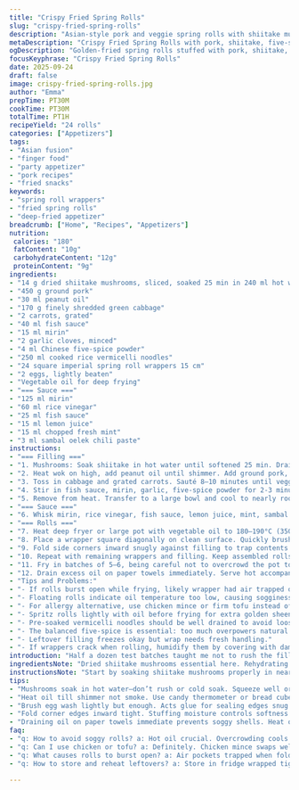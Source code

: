 ```yaml
---
title: "Crispy Fried Spring Rolls"
slug: "crispy-fried-spring-rolls"
description: "Asian-style pork and veggie spring rolls with shiitake mushrooms, rice vermicelli, and five-spice. Wrapped in square imperial roll pastry, deep-fried until golden crisp, served with a tangy chili-mint dipping sauce balanced by mirin and rice vinegar. The filling is savory, subtly sweet, and aromatic from Chinese five-spice and garlic. Makes about two dozen rolls, great as appetizer or party finger food. Adaptable with chicken or tofu. Shows skill in dough handling and frying safety. Highlights layering of textures and bold umami flavors achieved by slow sauté and marinade-like soak of mushrooms. A mid-heat fry seals sealed crispy envelope encasing tender, moist center."
metaDescription: "Crispy Fried Spring Rolls with pork, shiitake, five-spice, and rice vermicelli. Deep-fried crisp with a tangy chili-mint sauce. Makes about 24 rolls, hearty and textured."
ogDescription: "Golden-fried spring rolls stuffed with pork, shiitake, and veggies. Five-spice and garlic aroma. Served with bright chili-mint dipping sauce. Crunch and umami in every bite."
focusKeyphrase: "Crispy Fried Spring Rolls"
date: 2025-09-24
draft: false
image: crispy-fried-spring-rolls.jpg
author: "Emma"
prepTime: PT30M
cookTime: PT30M
totalTime: PT1H
recipeYield: "24 rolls"
categories: ["Appetizers"]
tags:
- "Asian fusion"
- "finger food"
- "party appetizer"
- "pork recipes"
- "fried snacks"
keywords:
- "spring roll wrappers"
- "fried spring rolls"
- "deep-fried appetizer"
breadcrumb: ["Home", "Recipes", "Appetizers"]
nutrition: 
 calories: "180"
 fatContent: "10g"
 carbohydrateContent: "12g"
 proteinContent: "9g"
ingredients:
- "14 g dried shiitake mushrooms, sliced, soaked 25 min in 240 ml hot water"
- "450 g ground pork"
- "30 ml peanut oil"
- "170 g finely shredded green cabbage"
- "2 carrots, grated"
- "40 ml fish sauce"
- "15 ml mirin"
- "2 garlic cloves, minced"
- "4 ml Chinese five-spice powder"
- "250 ml cooked rice vermicelli noodles"
- "24 square imperial spring roll wrappers 15 cm"
- "2 eggs, lightly beaten"
- "Vegetable oil for deep frying"
- "=== Sauce ==="
- "125 ml mirin"
- "60 ml rice vinegar"
- "25 ml fish sauce"
- "15 ml lemon juice"
- "15 ml chopped fresh mint"
- "3 ml sambal oelek chili paste"
instructions:
- "=== Filling ==="
- "1. Mushrooms: Soak shiitake in hot water until softened 25 min. Drain well, squeezing out excess water. Chop coarsely. Don’t skip squeezing to avoid watery filling that frustrates wrapping."
- "2. Heat wok on high, add peanut oil until shimmer. Add ground pork, breaking lumps, stirring till just browned and some pink gone, about 6–7 minutes. Sear adds savory crust; rushing undercooks meat inside."
- "3. Toss in cabbage and grated carrots. Sauté 8–10 minutes until veggies soften but keep slight crunch. Use spoon to stir, scraping bottom to pick up caramelized bits; that deepens flavor."
- "4. Stir in fish sauce, mirin, garlic, five-spice powder for 2-3 minutes. Aromas blossom here, garlic turning golden but no burn. Don’t overcook or garlic bitters surfaces."
- "5. Remove from heat. Transfer to a large bowl and cool to nearly room temp before fridge—moisture controls rolling and best texture. Once cooled, fold in drained vermicelli and chopped shiitake. Adjust salt and pepper sparingly so flavors stay balanced. Reserve wrapped with cling wrap to avoid drying out."
- "=== Sauce ==="
- "6. Whisk mirin, rice vinegar, fish sauce, lemon juice, mint, sambal. Chill until serving. Tastes bright sour-salty-spicy; fresh mint cuts richness; sambal adds gentle heat. Note: swap lemon with lime for sharper zing. Mint can be basil if missing. Sauce keeps in fridge up to 3 days."
- "=== Rolls ==="
- "7. Heat deep fryer or large pot with vegetable oil to 180–190°C (350–375°F). Use candy or instant-read thermometer for precision or test with bread cube—should brown golden in 30 sec. Prep paper towels on tray ready to drain."
- "8. Place a wrapper square diagonally on clean surface. Quickly brush lightly the lower triangular section with beaten egg as glue. Spoon approx 50–60 ml filling horizontally about 4 cm from the bottom corner."
- "9. Fold side corners inward snugly against filling to trap contents. Roll bottom edge up over filling tightly like cylinder about 13 cm long. Seal edge with egg wash pressed firmly. Avoid soggy spots or breaks. Work fast before wrapper dries and cracks."
- "10. Repeat with remaining wrappers and filling. Keep assembled rolls under damp towel or plastic wrapped to keep pliable before frying."
- "11. Fry in batches of 5–6, being careful not to overcrowd the pot to prevent temperature drops. Fry about 4–5 minutes, turning occasionally with slotted spoon to ensure even browning. Rolls are done when color changes to golden-brown and shells crisp up into bubbly texture with faint crackle when gently tapped."
- "12. Drain excess oil on paper towels immediately. Serve hot accompanied by chilled dipping sauce."
- "Tips and Problems:"
- "- If rolls burst open while frying, likely wrapper had air trapped or filling too moist; squeeze out moisture well and wrap tight to prevent."
- "- Floating rolls indicate oil temperature too low, causing sogginess. Heat oil properly or wait to reheat between batches."
- "- For allergy alternative, use chicken mince or firm tofu instead of pork; swap fish sauce with soy sauce for vegan option but expect different depth."
- "- Spritz rolls lightly with oil before frying for extra golden sheen; don’t skip draining or rolls get greasy."
- "- Pre-soaked vermicelli noodles should be well drained to avoid loose filling which causes slipping wrappers."
- "- The balanced five-spice is essential: too much overpowers natural pork savoriness; adjust according to spice strength."
- "- Leftover filling freezes okay but wrap needs fresh handling."
- "- If wrappers crack when rolling, humidify them by covering with damp cloth before starting to restore pliability quickly."
introduction: "Half a dozen test batches taught me not to rush the filling cook—vegetables sliced thin but not watery keeps rolling clean. The subtle sweet and spice coming from mirin and five-spice means don’t drown this with hot sauce unless you want to mask that depth. I swap fresh shiitake with dried rehydrated every time, the soaking liquid reserved for soup broth—no waste. Rice vermicelli adds a slippery, almost silky mouthfeel, balancing crunchy wrapper. Frying at right temp is game changer too; too hot tends to blacken edges but leave insides raw, too cool makes limp oily mess. Patience, good oil temp, sharp knife for veggies and firm wrapping brings texture contrast that makes this addictive. The sauce takes mere minutes then chills, cutting fatty pork with herbal bite. A throwback to my dumpling days but crispier. Trial, error, more trial. Learned to trust the sizzle, smell, and subtle crackle cues in the hot oil."
ingredientsNote: "Dried shiitake mushrooms essential here. Rehydrating them slowly in hot water brings that earthy umami punch—don’t rush or soak cold—the texture risks going mushy. That soaking water, don’t toss; strained it can be used as background broth for soups or even for poaching mild proteins later. Pork ground to medium-fine is best—too coarse falls apart, too fine turns pasty. Peanut oil stands up to heat and imparts subtle nuttiness, but can substitute with canola or sunflower oil if allergies arise. For mirin, a Japanese sweet rice wine, dry sherry or a mix of sake and sugar can be options if unavailable. Five-spice pre-ground from Asian markets recommended; homemade blends vary and can throw off balance. The rice vermicelli is best cooked per package instructions but drained and cooled thoroughly to avoid hot clumps during mixing. Imperial spring roll wrappers are firm square sheets—thick enough to hold filling but thin enough to crisp. Keep wrapped in plastic to avoid drying. Eggs beaten thinly used as glue to keep sealing neat and tight—skip and rolls might fall apart mid-fry. Sauce ingredients mostly pantry staples; fresh mint a must for freshness but can substitute with Thai basil or cilantro in pinch. Sambal oelek provides gentle heat; adjust according to your heat tolerance, or swap with chili garlic sauce for punchier profile."
instructionsNote: "Start by soaking shiitake mushrooms properly in nearly boiling water for 25 minutes. Adjust times by texture; too short means tough, too long loses integrity. Dry mushrooms well to prevent soggy filling that ruptures wrappers. Browning pork in a hot wok is step that builds umami—it’s not just cooking but flavor development via Maillard contact. Stir-frying veggies till tender yet with some bite maintains textural contrast inside rolls. The mixing in cold vermicelli noodles last prevents overcooking and mushiness. Salt and pepper lightly; remember fish sauce contributes saltiness. For wrapping, speed and gentle confidence avoid cracks; brush egg wash lightly on edges—the glue that keeps roll sealed. When frying, heat oil properly; test before dropping rolls. Use slotted spoon or bamboo skewer to turn gently—not stab, as that leaks filling. Fry in small batches to preserve oil temp; overcrowding drops heat leading to greasy rolls. Drain on paper towel immediately after removing from oil for crisp shell. Sauce requires no cooking—just whisk and chill. Can be made ahead and stored refrigerated. Use a candy or deep fry thermometer for best results; learning to judge by smell, crackle, and rising bubbles is a pro skill. Hoarding excess rolls in fridge overnight not ideal since wrappers soften; better to freeze assembled and fry frozen straightaway extending shelf life with slight longer frying time. Adjustment of fry times +/- 30 seconds depending on size and oil temperature. Watch visual cues—golden brown edges with bubbly blistered wrapper surface is done; underdone feels soft when pressed lightly but too long makes filling dry and wrappers brittle. Practice makes effortless rolling and frying."
tips:
- "Mushrooms soak in hot water—don’t rush or cold soak. Squeeze well or watery filling wrecks wrapper seal. Use soaking liquid strained for broth or poaching. Chop coarsely to keep chunks distinct. Key for texture layering."
- "Heat oil till shimmer not smoke. Use candy thermometer or bread cube test—browns golden in 30 seconds. Overcrowd pot and temp drops, rolls turn greasy limp. Fry in small batches; rolling becomes easier when wrapper edges stay moist."
- "Brush egg wash lightly but enough. Acts glue for sealing edges snug. Skip this step and rolls just fall apart during frying. Work quick or wrappers dry out and crack—pre-wrap leftovers in plastic or damp towel to keep pliable."
- "Fold corner edges inward tight. Stuffing moisture controls softness but too wet breaks wrappers. If filling leaks, try squeeze harder or add extra vermicelli — it soaks excess juice. Be mindful of five-spice quantity, too much hides natural pork savoriness."
- "Draining oil on paper towels immediate prevents soggy shells. Heat oil right again before next batch. Use slotted spoon carefully turn rolls, no stabbing. Listen for crackle sound as cue for doneness; shells crisp and bubbly indicate ready."
faq:
- "q: How to avoid soggy rolls? a: Hot oil crucial. Overcrowding cools down temp, rolls soak oil. Dry filling well; soaking mushrooms long but drain tight. Egg wash seals edges tight so no leaks. Pat dry vermicelli noodles or rolls slip apart internally."
- "q: Can I use chicken or tofu? a: Definitely. Chicken mince swaps well, cook same just watch doneness timeline. Tofu firm pressed, crumble and season more to avoid blandness. Fish sauce replaced with soy sauce vegan style. Flavors slightly shifted but workable."
- "q: What causes rolls to burst open? a: Air pockets trapped when folding. Don’t overfill or stuff loosely. Press filling down. Moisture too high causes wrapper to weaken. Squeeze mushrooms and vermicelli tightly so wrapper stays intact under frying pressure."
- "q: How to store and reheat leftovers? a: Store in fridge wrapped tight max 3 days. Rolls soften if kept. Freeze assembled rolls on tray then shift to bag, fry from frozen adding extra frying time. Reheat in oven or air fryer if not frying fresh. Avoid microwave for crisp."

---
```

